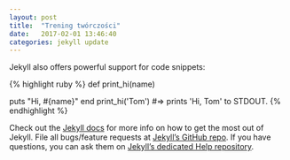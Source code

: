 ```yaml
---
layout: post
title:  "Trening twórczości"
date:   2017-02-01 13:46:40
categories: jekyll update
---
```


Jekyll also offers powerful support for code snippets:

{% highlight ruby %}
def print_hi(name)

  puts "Hi, #{name}"
end
print_hi('Tom')
#=> prints 'Hi, Tom' to STDOUT.
{% endhighlight %}

Check out the [Jekyll docs][jekyll] for more info on how to get the most out of Jekyll. File all bugs/feature requests at [Jekyll’s GitHub repo][jekyll-gh]. If you have questions, you can ask them on [Jekyll’s dedicated Help repository][jekyll-help].

[jekyll]:      http://jekyllrb.com
[jekyll-gh]:   https://github.com/jekyll/jekyll
[jekyll-help]: https://github.com/jekyll/jekyll-help
